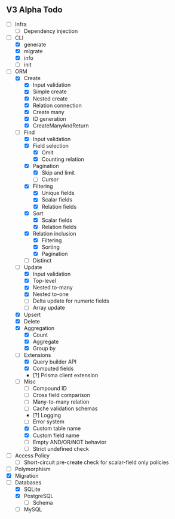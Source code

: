 ## V3 Alpha Todo

-   [ ] Infra
    -   [ ] Dependency injection
-   [ ] CLI
    -   [x] generate
    -   [x] migrate
    -   [x] info
    -   [ ] init
-   [ ] ORM
    -   [x] Create
        -   [x] Input validation
        -   [x] Simple create
        -   [x] Nested create
        -   [x] Relation connection
        -   [x] Create many
        -   [x] ID generation
        -   [x] CreateManyAndReturn
    -   [ ] Find
        -   [x] Input validation
        -   [x] Field selection
            -   [x] Omit
            -   [x] Counting relation
        -   [x] Pagination
            -   [x] Skip and limit
            -   [ ] Cursor
        -   [x] Filtering
            -   [x] Unique fields
            -   [x] Scalar fields
            -   [x] Relation fields
        -   [x] Sort
            -   [x] Scalar fields
            -   [x] Relation fields
        -   [x] Relation inclusion
            -   [x] Filtering
            -   [x] Sorting
            -   [x] Pagination
        -   [ ] Distinct
    -   [ ] Update
        -   [x] Input validation
        -   [x] Top-level
        -   [x] Nested to-many
        -   [x] Nested to-one
        -   [ ] Delta update for numeric fields
        -   [ ] Array update
    -   [x] Upsert
    -   [x] Delete
    -   [x] Aggregation
        -   [x] Count
        -   [x] Aggregate
        -   [x] Group by
    -   [ ] Extensions
        -   [x] Query builder API
        -   [x] Computed fields
        -   [?] Prisma client extension
    -   [ ] Misc
        -   [ ] Compound ID
        -   [ ] Cross field comparison
        -   [ ] Many-to-many relation
        -   [ ] Cache validation schemas
        -   [?] Logging
        -   [ ] Error system
        -   [x] Custom table name
        -   [x] Custom field name
        -   [ ] Empty AND/OR/NOT behavior
        -   [ ] Strict undefined check
-   [ ] Access Policy
    -   [ ] Short-circuit pre-create check for scalar-field only policies
-   [ ] Polymorphism
-   [x] Migration
-   [ ] Databases
    -   [x] SQLite
    -   [x] PostgreSQL
        -   [ ] Schema
    -   [ ] MySQL
